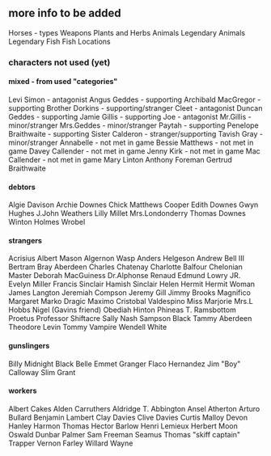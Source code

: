 ## more info to be added

Horses - types
Weapons
Plants and Herbs
Animals
Legendary Animals
Legendary Fish
Fish
Locations


### characters not used (yet)

#### mixed - from used "categories"

Levi Simon - antagonist
Angus Geddes - supporting
Archibald MacGregor - supporting
Brother Dorkins - supporting/stranger
Cleet - antagonist
Duncan Geddes - supporting
Jamie Gillis - supporting
Joe - antagonist
Mr.Gillis - minor/stranger
Mrs.Geddes - minor/stranger
Paytah - supporting
Penelope Braithwaite - supporting
Sister Calderon - stranger/supporting
Tavish Gray - minor/stranger
Annabelle - not met in game
Bessie Matthews - not met in game
Davey Callender - not met in game
Jenny Kirk - not met in game
Mac Callender - not met in game
Mary Linton
Anthony Foreman
Gertrud Braithwaite


#### debtors

Algie Davison 
Archie Downes
Chick Matthews
Cooper
Edith Downes
Gwyn Hughes
J.John Weathers
Lilly Millet
Mrs.Londonderry
Thomas Downes
Winton Holmes
Wrobel

#### strangers

Acrisius
Albert Mason
Algernon Wasp
Anders Helgeson
Andrew Bell III
Bertram
Bray Aberdeen
Charles Chatenay
Charlotte Balfour
Chelonian Master
Deborah MacGuiness
Dr.Alphonse Renaud
Edmund Lowry JR.
Evelyn Miller
Francis Sinclair
Hamish Sinclair
Helen
Hermit
Hermit Woman
James Langton
Jeremiah Compson
Jeremy Gill
Jimmy Brooks
Magnifico
Margaret
Marko Dragic
Maximo Cristobal Valdespino
Miss Marjorie
Mrs.L Hobbs
Nigel (Gavins friend)
Obediah Hinton
Phineas T. Ramsbottom
Proetus
Professor Shiftacre
Sally Nash
Sampson Black
Tammy Aberdeen
Theodore Levin
Tommy
Vampire
Wendell White

#### gunslingers

Billy Midnight
Black Belle
Emmet Granger
Flaco Hernandez
Jim "Boy" Calloway
Slim Grant

#### workers

Albert Cakes
Alden Carruthers
Aldridge T. Abbington
Ansel Atherton
Arturo Bullard
Benjamin Lambert
Clay Davies
Clive Davies
Curtis Malloy
Devon
Hanley
Harmon Thomas
Hector Barlow
Henri Lemieux
Herbert Moon
Oswald Dunbar
Palmer
Sam Freeman
Seamus
Thomas "skiff captain"
Trapper
Vernon Farley
Willard Wayne